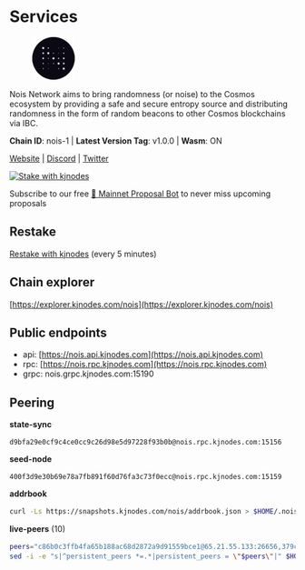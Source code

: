# Services

<figure><img src="https://raw.githubusercontent.com/kj89/cosmos-images/main/logos/nois.png" alt=""><figcaption></figcaption></figure>

Nois Network aims to bring randomness (or noise)  to the Cosmos ecosystem by providing a safe and  secure entropy source and distributing randomness  in the form of random beacons to other Cosmos blockchains via IBC.

**Chain ID**: nois-1 | **Latest Version Tag**: v1.0.0 | **Wasm**: ON

[Website](https://nois.network) | [Discord](https://discord.gg/dHdpwtEb6F) | [Twitter](https://twitter.com/NoisRNG)

[![Stake with kjnodes](https://i.ibb.co/cr44Q8j/button-stake-with-kjnodes.png)](https://restake.app/nois/noisvaloper1fe7ju873fkknmfrmytaft93y5rlf0xcrqtp39k)

Subscribe to our free [🤖 Mainnet Proposal Bot](https://t.me/kjnodes_proposal_bot) to never miss upcoming proposals

## Restake

[Restake with kjnodes](https://restake.app/nois/noisvaloper1fe7ju873fkknmfrmytaft93y5rlf0xcrqtp39k) (every 5 minutes)
## Chain explorer
[https://explorer.kjnodes.com/nois](https://explorer.kjnodes.com/nois)

## Public endpoints

* api: [https://nois.api.kjnodes.com](https://nois.api.kjnodes.com)
* rpc: [https://nois.rpc.kjnodes.com](https://nois.rpc.kjnodes.com)
* grpc: nois.grpc.kjnodes.com:15190

## Peering

**state-sync**

```text
d9bfa29e0cf9c4ce0cc9c26d98e5d97228f93b0b@nois.rpc.kjnodes.com:15156
```

**seed-node**

```text
400f3d9e30b69e78a7fb891f60d76fa3c73f0ecc@nois.rpc.kjnodes.com:15159
```

**addrbook**
```bash
curl -Ls https://snapshots.kjnodes.com/nois/addrbook.json > $HOME/.noisd/config/addrbook.json
```

**live-peers** (10)
```bash
peers="c86b0c3ffb4fa65b188ac68d2872a9d91559bce1@65.21.55.133:26656,379c0e32463be66e5cf8d13d62eb87ddb1a702c2@142.132.152.46:47656,763f4cd38f0685616b6657d9a34c1cdbf01ca90c@212.23.222.109:26456,d9bfa29e0cf9c4ce0cc9c26d98e5d97228f93b0b@65.109.88.38:15156,9d21af60ad2568ffcb55a0bd0eb03b6cfa2644c5@49.12.120.113:26656,ae02b0a36568a1f2be71bd98840aae333d1e3147@51.159.195.168:46656,eeb51b9e6c7d6de977e3c6419f3bba78263b4b7e@192.99.32.49:26656,9620f8453f34270be5fa3d458968d8bd1c997430@95.70.184.178:29656,b26e5ac4afbadf96ad31ee3aeb5e6557f2894037@65.108.199.222:30656,d4f30672ef58f234fd13b503f7ca3d32ffc4e7a2@45.63.104.164:26656"
sed -i -e "s|^persistent_peers *=.*|persistent_peers = \"$peers\"|" $HOME/.noisd/config/config.toml
```
